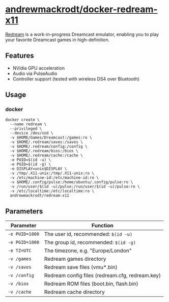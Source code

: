 # [andrewmackrodt/docker-redream-x11](https://github.com/andrewmackrodt/dockerfiles/tree/master/redream-x11)

[Redream](https://redream.io/) is a work-in-progress Dreamcast emulator,
enabling you to play your favorite Dreamcast games in high-definition.

## Features

* NVidia GPU acceleration
* Audio via PulseAudio
* Controller support (tested with wireless DS4 over Bluetooth)

## Usage

### docker

```
docker create \
  --name redream \
  --privileged \
  --device /dev/snd \
  -v $HOME/Games/Dreamcast:/games:ro \
  -v $HOME/.redream/saves:/saves \
  -v $HOME/.redream/config:/config \
  -v $HOME/.redream/bios:/bios \
  -v $HOME/.redream/cache:/cache \
  -e PUID=$(id -u) \
  -e PGID=$(id -g) \
  -e DISPLAY=unix$DISPLAY \
  -v /tmp/.X11-unix:/tmp/.X11-unix:ro \
  -v /etc/machine-id:/etc/machine-id:ro \
  -v $HOME/.config/pulse:/home/ubuntu/.config/pulse:ro \
  -v /run/user/$(id -u)/pulse:/run/user/$(id -u)/pulse:ro \
  -v /etc/localtime:/etc/localtime:ro \
  andrewmackrodt/redream-x11
```

## Parameters

| Parameter | Function |
| --- | --- |
| `-e PUID=1000` | The user id, recommended: `$(id -u)` |
| `-e PGID=1000` | The group id, recommended: `$(id -g)` |
| `-e TZ=UTC` | The timezone, e.g. "Europe/London" |
| `-v /games` | Redream games directory |
| `-v /saves` | Redream save files (vmu*.bin) |
| `-v /config` | Redream config files (redream.cfg, redream.key) |
| `-v /bios` | Redream ROM files (boot.bin, flash.bin) |
| `-v /cache` | Redream cache directory |
